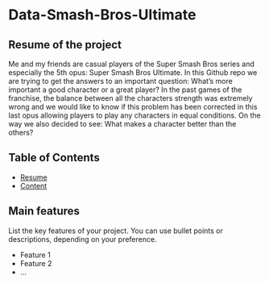# Data-Smash-Bros-Ultimate

## Resume of the project
Me and my friends are casual players of the Super Smash Bros series and especially the 5th opus: Super Smash Bros Ultimate. In this Github repo we are trying to get the answers to an important question:  What’s more important a good character or a great player? In the past games of the franchise, the balance between all the characters strength was extremely wrong and we would like to know if this problem has been corrected in this last opus allowing players to play any characters in equal conditions. On the way we also decided to see: What makes a character better than the others?

## Table of Contents

- [Resume](#Resume-of-the-project)
- [Content](#Main-features)

## Main features

List the key features of your project. You can use bullet points or descriptions, depending on your preference.

- Feature 1
- Feature 2
- ...


